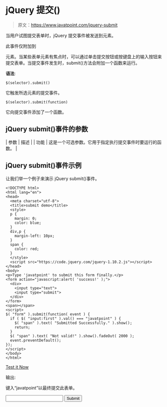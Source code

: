 # jQuery 提交()

> 原文：<https://www.javatpoint.com/jquery-submit>

当用户试图提交表单时，jQuery 提交事件被发送到元素。

此事件仅附加到

<form>元素。当某些表单元素有焦点时，可以通过单击提交按钮或按键盘上的输入按钮来提交表单。当提交事件发生时，submit()方法会附加一个函数来运行。</form>

**语法**:

```
$(selector).submit()

```

它触发所选元素的提交事件。

```
$(selector).submit(function)

```

它向提交事件添加了一个函数。

## jQuery submit()事件的参数

| 参数 | 描述 |
| 功能 | 这是一个可选参数。它用于指定执行提交事件时要运行的函数。 |

## jQuery submit()事件示例

让我们举一个例子来演示 jQuery submit()事件。

```
<!DOCTYPE html>
<html lang="en">
<head>
  <meta charset="utf-8">
  <title>submit demo</title>
  <style>
  p {
    margin: 0;
    color: blue;
  }
  div,p {
    margin-left: 10px;
  }
  span {
    color: red;
  }
  </style>
  <script src="https://code.jquery.com/jquery-1.10.2.js"></script>
</head>
<body>
<p>Type 'javatpoint' to submit this form finally.</p>
<form action="javascript:alert( 'success!' );">
  <div>
    <input type="text">
    <input type="submit">
  </div>
</form>
<span></span>
<script>
$( "form" ).submit(function( event ) {
  if ( $( "input:first" ).val() === "javatpoint" ) {
    $( "span" ).text( "Submitted Successfully." ).show();
    return;
  }
  $( "span" ).text( "Not valid!" ).show().fadeOut( 2000 );
  event.preventDefault();
});
</script>
</body>
</html>

```

[Test it Now](https://www.javatpoint.com/oprweb/test.jsp?filename=jquerysubmit1)

输出:

键入“javatpoint”以最终提交此表单。

<form action="javascript:alert( 'success!' );"><input class="i1" type="text"> <input type="submit"></form>